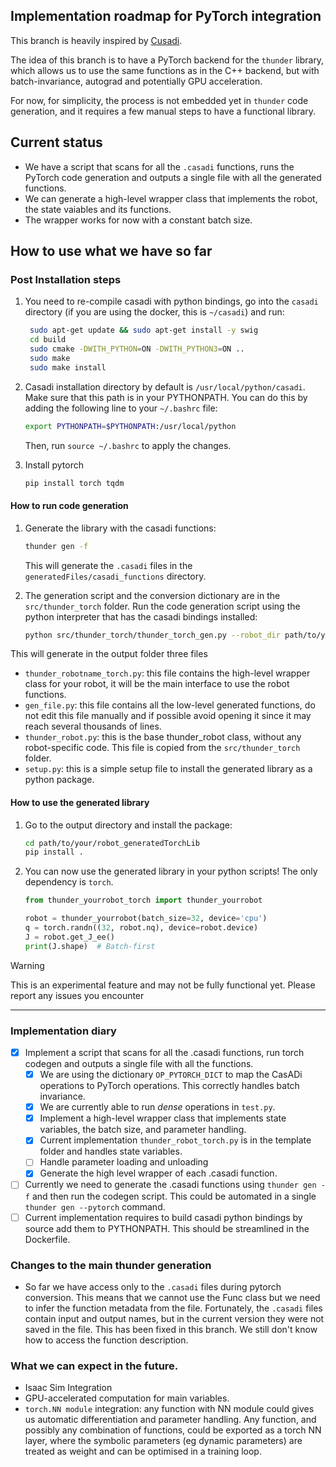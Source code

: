 

## Implementation roadmap for PyTorch integration
This branch is heavily inspired by [Cusadi](https://github.com/se-hwan/cusadi).

The idea of this branch is to have a PyTorch backend for the `thunder` library, which allows us to use the same functions as in the C++ backend, but with batch-invariance, autograd and potentially GPU acceleration. 

For now, for simplicity, the process is not embedded yet in `thunder` code generation, and it requires a few manual steps to have a functional library.

## Current status
 - We have a script that scans for all the `.casadi` functions, runs the PyTorch code generation and outputs a single file with all the generated functions.
 - We can generate a high-level wrapper class that implements the robot, the state vaiables and its functions.
 - The wrapper works for now with a constant batch size.

## How to use what we have so far

### Post Installation steps
1. You need to re-compile casadi with python bindings, go into the `casadi` directory (if you are using the docker, this is `~/casadi`) and run:
  

   ```bash
    sudo apt-get update && sudo apt-get install -y swig
    cd build
    sudo cmake -DWITH_PYTHON=ON -DWITH_PYTHON3=ON ..
    sudo make 
    sudo make install
   ```

2. Casadi installation directory by default is `/usr/local/python/casadi`. Make sure that this path is in your PYTHONPATH. You can do this by adding the following line to your `~/.bashrc` file:

   ```bash
   export PYTHONPATH=$PYTHONPATH:/usr/local/python
   ```
   Then, run `source ~/.bashrc` to apply the changes.
3. Install pytorch
    ```bash
    pip install torch tqdm
    ```

#### How to run code generation

1. Generate the library with the casadi functions:
   ```bash
   thunder gen -f
   ```
   This will generate the `.casadi` files in the `generatedFiles/casadi_functions` directory.

2. The generation script and the conversion dictionary are in the `src/thunder_torch` folder. Run the code generation script using the python interpreter that has the casadi bindings installed:
   
   ```bash
   python src/thunder_torch/thunder_torch_gen.py --robot_dir path/to/your/robot_generatedFiles --output_dir path/to/your/robot_generatedTorchLib
   ```
   
This will generate in the output folder three files
   - `thunder_robotname_torch.py`: this file contains the high-level wrapper class for your robot, it will be the main interface to use the robot functions.
   - `gen_file.py`: this file contains all the low-level generated functions, do not edit this file manually and if possible avoid opening it since it may reach several thousands of lines.
   - `thunder_robot.py`: this is the base thunder_robot class, without any robot-specific code. This file is copied from the `src/thunder_torch` folder.
   - `setup.py`: this is a simple setup file to install the generated library as a python package.

#### How to use the generated library
1. Go to the output directory and install the package:
   ```bash
   cd path/to/your/robot_generatedTorchLib
   pip install .
   ```
2. You can now use the generated library in your python scripts! The only dependency is `torch`.
   ```python
   from thunder_yourrobot_torch import thunder_yourrobot

   robot = thunder_yourrobot(batch_size=32, device='cpu')
   q = torch.randn((32, robot.nq), device=robot.device)
   J = robot.get_J_ee()
   print(J.shape)  # Batch-first 
   ```
> [!WARNING]
> This is an experimental feature and may not be fully functional yet. Please report any issues you encounter

---

### Implementation diary


- [x] Implement a script that scans for all the .casadi functions, run torch codegen and outputs a single file with all the functions.
  - [x]  We are using the dictionary `OP_PYTORCH_DICT` to map the CasADi operations to PyTorch operations. This correctly handles batch invariance.
  - [x]  We are currently able to run _dense_ operations in `test.py`.
  - [x] Implement a high-level wrapper class that implements state variables, the batch size, and parameter handling.
  - [x] Current implementation `thunder_robot_torch.py`  is in the template folder and handles state variables.
  - [ ] Handle parameter loading and unloading
  - [x] Generate the high level wrapper of each .casadi function.
- [ ] Currently we need to generate the .casadi functions using `thunder gen -f` and then run the codegen script. This could be automated in a single `thunder gen --pytorch` command.
- [ ] Current implementation requires to build casadi python bindings by source add them to PYTHONPATH. This should be streamlined in the Dockerfile.

### Changes to the main thunder generation
- So far we have access only to the `.casadi` files during pytorch conversion. This means that we cannot use the Func class but we need to infer the function metadata from the file. Fortunately, the `.casadi` files contain input and output names, but in the current version they were not saved in the file. This has been fixed in this branch. We still don't know how to access the function description.

### What we can expect in the future.

- Isaac Sim Integration
- GPU-accelerated computation for main variables.
- `torch.NN module` integration: any function with NN module could gives us automatic differentiation and parameter handling. Any function, and possibly any combination of functions, could be exported as a torch NN layer, where the symbolic parameters (eg dynamic parameters) are treated as weight and can be optimised in a training loop.
